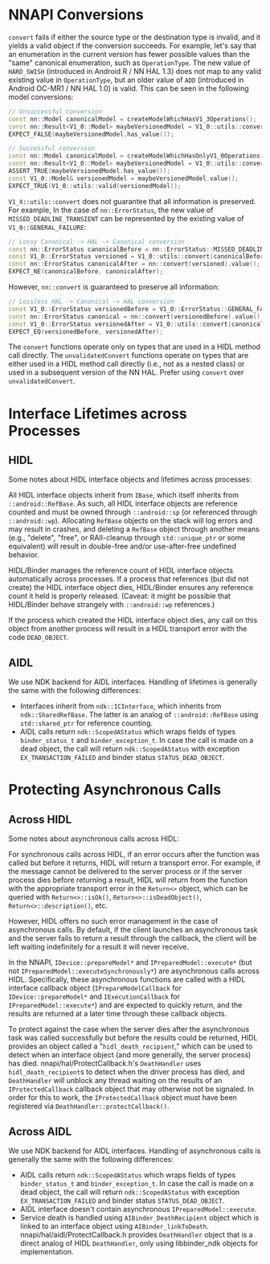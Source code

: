 # NNAPI Conversions

`convert` fails if either the source type or the destination type is invalid, and it yields a valid
object if the conversion succeeds. For example, let's say that an enumeration in the current version
has fewer possible values than the "same" canonical enumeration, such as `OperationType`. The new
value of `HARD_SWISH` (introduced in Android R / NN HAL 1.3) does not map to any valid existing
value in `OperationType`, but an older value of `ADD` (introduced in Android OC-MR1 / NN HAL 1.0) is
valid. This can be seen in the following model conversions:

```cpp
// Unsuccessful conversion
const nn::Model canonicalModel = createModelWhichHasV1_3Operations();
const nn::Result<V1_0::Model> maybeVersionedModel = V1_0::utils::convert(canonicalModel);
EXPECT_FALSE(maybeVersionedModel.has_value());
```
```cpp
// Successful conversion
const nn::Model canonicalModel = createModelWhichHasOnlyV1_0Operations();
const nn::Result<V1_0::Model> maybeVersionedModel = V1_0::utils::convert(canonicalModel);
ASSERT_TRUE(maybeVersionedModel.has_value());
const V1_0::Model& versionedModel = maybeVersionedModel.value();
EXPECT_TRUE(V1_0::utils::valid(versionedModel));
```

`V1_X::utils::convert` does not guarantee that all information is preserved. For example, In the
case of `nn::ErrorStatus`, the new value of `MISSED_DEADLINE_TRANSIENT` can be represented by the
existing value of `V1_0::GENERAL_FAILURE`:

```cpp
// Lossy Canonical -> HAL -> Canonical conversion
const nn::ErrorStatus canonicalBefore = nn::ErrorStatus::MISSED_DEADLINE_TRANSIENT;
const V1_0::ErrorStatus versioned = V1_0::utils::convert(canonicalBefore).value();
const nn::ErrorStatus canonicalAfter = nn::convert(versioned).value();
EXPECT_NE(canonicalBefore, canonicalAfter);
```

However, `nn::convert` is guaranteed to preserve all information:

```cpp
// Lossless HAL -> Canonical -> HAL conversion
const V1_0::ErrorStatus versionedBefore = V1_0::ErrorStatus::GENERAL_FAILURE;
const nn::ErrorStatus canonical = nn::convert(versionedBefore).value();
const V1_0::ErrorStatus versionedAfter = V1_0::utils::convert(canonical).value();
EXPECT_EQ(versionedBefore, versionedAfter);
```

The `convert` functions operate only on types that are used in a HIDL method call directly. The
`unvalidatedConvert` functions operate on types that are either used in a HIDL method call directly
(i.e., not as a nested class) or used in a subsequent version of the NN HAL. Prefer using `convert`
over `unvalidatedConvert`.

# Interface Lifetimes across Processes

## HIDL

Some notes about HIDL interface objects and lifetimes across processes:

All HIDL interface objects inherit from `IBase`, which itself inherits from `::android::RefBase`. As
such, all HIDL interface objects are reference counted and must be owned through `::android::sp` (or
referenced through `::android::wp`). Allocating `RefBase` objects on the stack will log errors and
may result in crashes, and deleting a `RefBase` object through another means (e.g., "delete",
"free", or RAII-cleanup through `std::unique_ptr` or some equivalent) will result in double-free
and/or use-after-free undefined behavior.

HIDL/Binder manages the reference count of HIDL interface objects automatically across processes. If
a process that references (but did not create) the HIDL interface object dies, HIDL/Binder ensures
any reference count it held is properly released. (Caveat: it might be possible that HIDL/Binder
behave strangely with `::android::wp` references.)

If the process which created the HIDL interface object dies, any call on this object from another
process will result in a HIDL transport error with the code `DEAD_OBJECT`.

## AIDL

We use NDK backend for AIDL interfaces. Handling of lifetimes is generally the same with the
following differences:
* Interfaces inherit from `ndk::ICInterface`, which inherits from `ndk::SharedRefBase`. The latter
  is an analog of `::android::RefBase` using `std::shared_ptr` for reference counting.
* AIDL calls return `ndk::ScopedAStatus` which wraps fields of types `binder_status_t` and
  `binder_exception_t`. In case the call is made on a dead object, the call will return
  `ndk::ScopedAStatus` with exception `EX_TRANSACTION_FAILED` and binder status
  `STATUS_DEAD_OBJECT`.

# Protecting Asynchronous Calls

## Across HIDL

Some notes about asynchronous calls across HIDL:

For synchronous calls across HIDL, if an error occurs after the function was called but before it
returns, HIDL will return a transport error. For example, if the message cannot be delivered to the
server process or if the server process dies before returning a result, HIDL will return from the
function with the appropriate transport error in the `Return<>` object, which can be queried with
`Return<>::isOk()`, `Return<>::isDeadObject()`, `Return<>::description()`, etc.

However, HIDL offers no such error management in the case of asynchronous calls. By default, if the
client launches an asynchronous task and the server fails to return a result through the callback,
the client will be left waiting indefinitely for a result it will never receive.

In the NNAPI, `IDevice::prepareModel*` and `IPreparedModel::execute*` (but not
`IPreparedModel::executeSynchronously*`) are asynchronous calls across HIDL. Specifically, these
asynchronous functions are called with a HIDL interface callback object (`IPrepareModelCallback` for
`IDevice::prepareModel*` and `IExecutionCallback` for `IPreparedModel::execute*`) and are expected
to quickly return, and the results are returned at a later time through these callback objects.

To protect against the case when the server dies after the asynchronous task was called successfully
but before the results could be returned, HIDL provides an object called a "`hidl_death_recipient`,"
which can be used to detect when an interface object (and more generally, the server process) has
died. nnapi/hal/ProtectCallback.h's `DeathHandler` uses `hidl_death_recipient`s to detect when the
driver process has died, and `DeathHandler` will unblock any thread waiting on the results of an
`IProtectedCallback` callback object that may otherwise not be signaled. In order for this to work,
the `IProtectedCallback` object must have been registered via `DeathHandler::protectCallback()`.

## Across AIDL

We use NDK backend for AIDL interfaces. Handling of asynchronous calls is generally the same with
the following differences:
* AIDL calls return `ndk::ScopedAStatus` which wraps fields of types `binder_status_t` and
  `binder_exception_t`. In case the call is made on a dead object, the call will return
  `ndk::ScopedAStatus` with exception `EX_TRANSACTION_FAILED` and binder status
  `STATUS_DEAD_OBJECT`.
* AIDL interface doesn't contain asynchronous `IPreparedModel::execute`.
* Service death is handled using `AIBinder_DeathRecipient` object which is linked to an interface
  object using `AIBinder_linkToDeath`. nnapi/hal/aidl/ProtectCallback.h provides `DeathHandler`
  object that is a direct analog of HIDL `DeathHandler`, only using libbinder_ndk objects for
  implementation.
